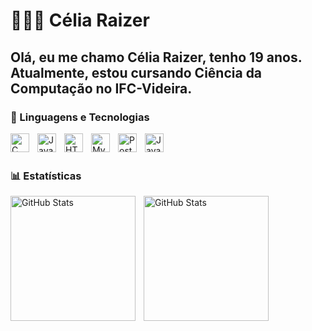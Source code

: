 # 👩🏻‍💻 Célia Raizer

Olá, eu me chamo Célia Raizer, tenho 19 anos.  Atualmente, estou cursando Ciência da Computação no IFC-Videira.
---
### 🤖 Linguagens e Tecnologias
<img          
    align="left" 
    alt="C" 
    title="C"
    width="30px" 
    style="padding-right: 10px;" 
    src="https://icongr.am/devicon/c-original.svg?size=128&color=currentColor"
/>
<img 
    align="left" 
    alt="Java" 
    title="Java"
    width="30px" 
    style="padding-right: 10px;" 
    src="https://icongr.am/devicon/java-original-wordmark.svg?size=128&color=currentColor"
/>

<img
    align="left" 
    alt="HTML" 
    title="HTML"
    width="30px" 
    style="padding-right: 10px;" 
    src="https://icongr.am/devicon/html5-original.svg?size=128&color=currentColor" 
/>



<img 
    align="left" 
    alt="MySQL" 
    title="MySQL"
    width="30px" 
    style="padding-right: 10px;" 
    src="https://devicon-website.vercel.app/api/mysql/original.svg" 
/>

<img 
    align="left" 
    alt="PostgreSQL" 
    title="PostgreSQL"
    width="30px" 
    style="padding-right: 10px;" 
    src="https://devicon-website.vercel.app/api/postgresql/original.svg"
/>

<img 
    align="left" 
    alt="JavaScript" 
    title="JavaScript"
    width="30px" 
    style="padding-right: 10px;" 
    src="https://icongr.am/devicon/javascript-original.svg?size=128&color=currentColor"
/>

          
          
<br/>
<br/>

### 📊 Estatísticas
<p>
  <img 
    align="left" 
    alt="GitHub Stats" 
    height="200" 
    style="padding-right: 10px;" 
    src="https://github-readme-stats.vercel.app/api?username=CeliaRaizer&show_icons=true&theme=tokyonight&include_all_commits=true&locale=pt-br" 
  />

<img 
      align="left" 
      alt="GitHub Stats" 
      height="200" 
      src="https://github-readme-stats.vercel.app/api/top-langs/?username=CeliaRaizer&theme=tokyonight=compact&custom_title=Tecnologias&langs_count=9"
  />

</p>
